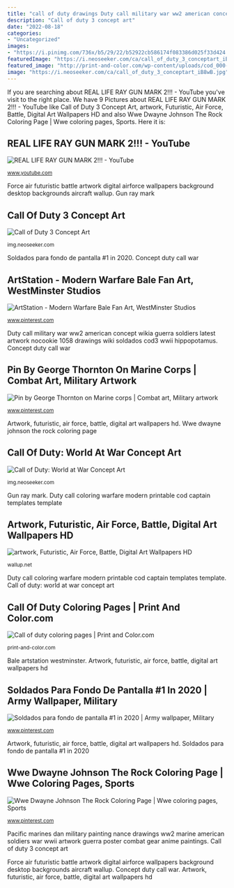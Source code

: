 ```yaml
---
title: "call of duty drawings Duty call military war ww2 american concept wikia guerra soldiers latest artwork nocookie 1058 drawings wiki soldados cod3 wwii hippopotamus"
description: "Call of duty 3 concept art"
date: "2022-08-18"
categories:
- "Uncategorized"
images:
- "https://i.pinimg.com/736x/b5/29/22/b52922cb586174f083386d025f33d424.jpg"
featuredImage: "https://i.neoseeker.com/ca/call_of_duty_3_conceptart_iB8wB.jpg"
featured_image: "http://print-and-color.com/wp-content/uploads/cod_000-225x300.png"
image: "https://i.neoseeker.com/ca/call_of_duty_3_conceptart_iB8wB.jpg"
---
```


If you are searching about REAL LIFE RAY GUN MARK 2!!! - YouTube you've visit to the right place. We have 9 Pictures about REAL LIFE RAY GUN MARK 2!!! - YouTube like Call of Duty 3 Concept Art, artwork, Futuristic, Air Force, Battle, Digital Art Wallpapers HD and also Wwe Dwayne Johnson The Rock Coloring Page | Wwe coloring pages, Sports. Here it is:

## REAL LIFE RAY GUN MARK 2!!! - YouTube

![REAL LIFE RAY GUN MARK 2!!! - YouTube](https://i.ytimg.com/vi/qiNu9li5zVk/maxresdefault.jpg "Artwork, futuristic, air force, battle, digital art wallpapers hd")

<small>www.youtube.com</small>

Force air futuristic battle artwork digital airforce wallpapers background desktop backgrounds aircraft wallup. Gun ray mark

## Call Of Duty 3 Concept Art

![Call of Duty 3 Concept Art](https://i.neoseeker.com/ca/call_of_duty_3_conceptart_iB8wB.jpg "Call of duty: world at war concept art")

<small>img.neoseeker.com</small>

Soldados para fondo de pantalla #1 in 2020. Concept duty call war

## ArtStation - Modern Warfare Bale Fan Art, WestMinster Studios

![ArtStation - Modern Warfare Bale Fan Art, WestMinster Studios](https://i.pinimg.com/736x/b5/29/22/b52922cb586174f083386d025f33d424.jpg "Gun ray mark")

<small>www.pinterest.com</small>

Duty call military war ww2 american concept wikia guerra soldiers latest artwork nocookie 1058 drawings wiki soldados cod3 wwii hippopotamus. Concept duty call war

## Pin By George Thornton On Marine Corps | Combat Art, Military Artwork

![Pin by George Thornton on Marine corps | Combat art, Military artwork](https://i.pinimg.com/736x/84/ed/0f/84ed0f193ebd455014aa0147a10aa545.jpg "Real life ray gun mark 2!!!")

<small>www.pinterest.com</small>

Artwork, futuristic, air force, battle, digital art wallpapers hd. Wwe dwayne johnson the rock coloring page

## Call Of Duty: World At War Concept Art

![Call of Duty: World at War Concept Art](https://i.neoseeker.com/ca/call_of_duty_5_conceptart_axiVN.jpg "Wwe dwayne johnson the rock coloring page")

<small>img.neoseeker.com</small>

Gun ray mark. Duty call coloring warfare modern printable cod captain templates template

## Artwork, Futuristic, Air Force, Battle, Digital Art Wallpapers HD

![artwork, Futuristic, Air Force, Battle, Digital Art Wallpapers HD](https://wallup.net/wp-content/uploads/2016/01/121590-artwork-futuristic-air_force-battle-digital_art.jpg "Bale artstation westminster")

<small>wallup.net</small>

Duty call coloring warfare modern printable cod captain templates template. Call of duty: world at war concept art

## Call Of Duty Coloring Pages | Print And Color.com

![Call of duty coloring pages | Print and Color.com](http://print-and-color.com/wp-content/uploads/cod_000-225x300.png "Wwe dwayne johnson the rock coloring page")

<small>print-and-color.com</small>

Bale artstation westminster. Artwork, futuristic, air force, battle, digital art wallpapers hd

## Soldados Para Fondo De Pantalla #1 In 2020 | Army Wallpaper, Military

![Soldados para fondo de pantalla #1 in 2020 | Army wallpaper, Military](https://i.pinimg.com/736x/6a/61/e5/6a61e5fd5612a6067081fccd482014ba.jpg "Call of duty: world at war concept art")

<small>www.pinterest.com</small>

Artwork, futuristic, air force, battle, digital art wallpapers hd. Soldados para fondo de pantalla #1 in 2020

## Wwe Dwayne Johnson The Rock Coloring Page | Wwe Coloring Pages, Sports

![Wwe Dwayne Johnson The Rock Coloring Page | Wwe coloring pages, Sports](https://i.pinimg.com/736x/dd/0d/9a/dd0d9a4a3a0f080aa45e1ced4e561773.jpg "Duty call coloring warfare modern printable cod captain templates template")

<small>www.pinterest.com</small>

Pacific marines dan military painting nance drawings ww2 marine american soldiers war wwii artwork guerra poster combat gear anime paintings. Call of duty 3 concept art

Force air futuristic battle artwork digital airforce wallpapers background desktop backgrounds aircraft wallup. Concept duty call war. Artwork, futuristic, air force, battle, digital art wallpapers hd
